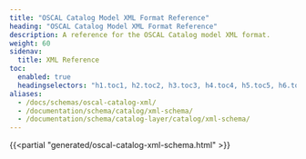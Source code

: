 ```yaml
---
title: "OSCAL Catalog Model XML Format Reference"
heading: "OSCAL Catalog Model XML Format Reference"
description: A reference for the OSCAL Catalog model XML format.
weight: 60
sidenav:
  title: XML Reference
toc:
  enabled: true
  headingselectors: "h1.toc1, h2.toc2, h3.toc3, h4.toc4, h5.toc5, h6.toc6"
aliases:
  - /docs/schemas/oscal-catalog-xml/
  - /documentation/schema/catalog/xml-schema/
  - /documentation/schema/catalog-layer/catalog/xml-schema/
---
```


<!-- DO NOT REMOVE. Generated text below -->
{{<partial "generated/oscal-catalog-xml-schema.html" >}}
